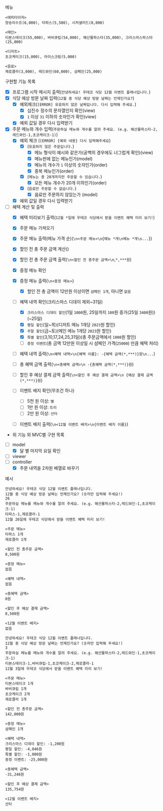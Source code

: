 메뉴
```
<애피타이저>
양송이수프(6,000), 타파스(5,500), 시저샐러드(8,000)

<메인>
티본스테이크(55,000), 바비큐립(54,000), 해산물파스타(35,000), 크리스마스파스타(25,000)

<디저트>
초코케이크(15,000), 아이스크림(5,000)

<음료>
제로콜라(3,000), 레드와인(60,000), 샴페인(25,000)
```

구현할 기능 목록
- [x] 프로그램 시작 메시지 출력(`안녕하세요! 우테코 식당 12월 이벤트 플래너입니다.`)
- [x] 식당 예상 방문 날짜 입력(`12월 중 식당 예상 방문 날짜는 언제인가요?`)
  - [x] 예외체크(`[ERROR] 유효하지 않은 날짜입니다. 다시 입력해 주세요.`)
    - [x] 십진수 정수의 문자열인지 확인(view)
    - [x] `1` 이상 `31` 이하의 숫자인가 확인(view)
  - [x] 예외 값일 경우 다시 입력받기 

- [x] 주문 메뉴와 개수 입력(`주문하실 메뉴와 개수를 알려 주세요. (e.g. 해산물파스타-2,레드와인-1,초코케이크-1)`)
  - [x] 예외 체크 (`[ERROR] {예외 내용} 다시 입력해주세요`)
    - [x] (`유효하지 않은 주문입니다.`)
      - [x] 메뉴 형식이 예시와 같은가(공백의 경우에도 너그럽게 확인)(view)
      - [x] 메뉴판에 없는 메뉴인가(model)
      - [x] 메뉴의 개수가 `1` 이상의 숫자인가(order)
      - [x] 중복 메뉴인가(order)
    - [x] (`메뉴는 총 20개까지만 주문할 수 있습니다.`)
      - [x] 모든 메뉴 개수가 20개 이하인가(order)
    - [x] (`음료만 주문할 수 없습니다.`) 
      - [x] 음료만 주문하지 않았는가 (model)
  - [x] 예외 값일 경우 다시 입력받기  

- [ ] 혜택 계산 및 출력
  - [x] 혜택 미리보기 출력(`12월 *일에 우테코 식당에서 받을 이벤트 혜택 미리 보기!`)

  - [x] 주문 메뉴 가져오기
  - [x] 주문 메뉴 출력(메뉴 가격 순)(`\n<주문 메뉴>\n`{`메뉴 *개\n메뉴 *개\n...`})

  - [x] 할인 전 총 주문 금액 계산()
  - [x] 할인 전 총 주문 금액 출력(`\n<할인 전 총주문 금액>\n`,`*,***원`)
   
  - [x] 증정 메뉴 확인
  - [x] 증정 메뉴 출력(`\n<증정 메뉴>`)
    - [x] 할인 전 총 금액이 12만원 이상이면 `샴페인 1개`, 아니면 `없음`

  - [ ] 혜택 내역 확인(크리스마스 디데이 제외~31일)
    - [x] `크리스마스 디데이 할인`(1일 `1000`원, 25일까지 `100`원 증가(25일 `3400`원))(~25일)
    - [x] `평일 할인`(일~목)(디저트 메뉴 1개당 `2023`원 할인)
    - [x] `주말 할인`(금~토)(메인 메뉴 1개당 `2023`원 할인)
    - [x] `특별 할인`(3,10,17,24,25,31일)(총 주문금액에서 `1000`원 할인)
    - [ ] `증정 이벤트`(총 금액 12만원 이상일 시 샴페인 가격(`25000`) 만큼 혜택 처리)
  - [ ] 혜택 내역 출력(`\n<혜택 내역>\n{혜택 이름}: -{혜택 금액(*,***)}원\n...`)

  - [ ] 총 혜택 금액 출력(`\n<총혜택 금액>\n -{총혜택 금액(*,***)}원`)

  - [ ] 할인 후 예상 결제 금액 출력(`\n<할인 후 예상 결제 금액>\n {예상 결제 금액(*,***)}원`)

  - [ ] 이벤트 배지 확인(무조건 하나)
    - [ ] 5천 원 이상: `별`
    - [ ] 1만 원 이상: `트리`
    - [ ] 2만 원 이상: `산타`
  - [ ] 이벤트 배지 출력(`\n<12월 이벤트 배지>\n{이벤트 배지 이름}`)


- 위 기능 외 MVC별 구현 목록

- [ ] model
  - [x] 달 별 마지막 요일 확인
- [ ] viewer
- [ ] controller
  - [x] 주문 내역을 2차원 배열로 바꾸기

예시
```
안녕하세요! 우테코 식당 12월 이벤트 플래너입니다.
12월 중 식당 예상 방문 날짜는 언제인가요? (숫자만 입력해 주세요!)
26 
주문하실 메뉴를 메뉴와 개수를 알려 주세요. (e.g. 해산물파스타-2,레드와인-1,초코케이크-1)
타파스-1,제로콜라-1 
12월 26일에 우테코 식당에서 받을 이벤트 혜택 미리 보기!
 
<주문 메뉴>
타파스 1개
제로콜라 1개

<할인 전 총주문 금액>
8,500원
 
<증정 메뉴>
없음
 
<혜택 내역>
없음
 
<총혜택 금액>
0원
 
<할인 후 예상 결제 금액>
8,500원
 
<12월 이벤트 배지>
없음
```

```
안녕하세요! 우테코 식당 12월 이벤트 플래너입니다.
12월 중 식당 예상 방문 날짜는 언제인가요? (숫자만 입력해 주세요!)
3
주문하실 메뉴를 메뉴와 개수를 알려 주세요. (e.g. 해산물파스타-2,레드와인-1,초코케이크-1)
티본스테이크-1,바비큐립-1,초코케이크-2,제로콜라-1
12월 3일에 우테코 식당에서 받을 이벤트 혜택 미리 보기!
 
<주문 메뉴>
티본스테이크 1개
바비큐립 1개
초코케이크 2개
제로콜라 1개
 
<할인 전 총주문 금액>
142,000원
 
<증정 메뉴>
샴페인 1개
 
<혜택 내역>
크리스마스 디데이 할인: -1,200원
평일 할인: -4,046원
특별 할인: -1,000원
증정 이벤트: -25,000원
 
<총혜택 금액>
-31,246원
 
<할인 후 예상 결제 금액>
135,754원
 
<12월 이벤트 배지>
산타
```